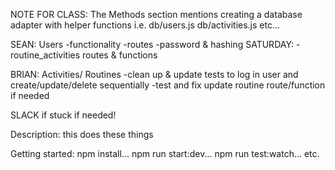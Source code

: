 NOTE FOR CLASS: The Methods section mentions creating a database adapter with helper functions i.e. db/users.js db/activities.js etc...

SEAN: Users 
    -functionality
    -routes
    -password & hashing
    SATURDAY:
    -routine_activities routes & functions

BRIAN: Activities/ Routines
    -clean up & update tests to log in user and create/update/delete sequentially
    -test and fix update routine route/function if needed

SLACK if stuck if needed!

Description: this does these things

Getting started: npm install... npm run start:dev... npm run test:watch... etc.